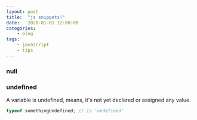 ```yaml
---
layout: post
title:	"js snippets!"
date:	2020-01-01 12:00:00
categories:
    - blog
tags:
    - javascript
    - tips
---
```


### null

### undefined
A variable is undefined, means, it's not yet declared or assigned any value.
```js
typeof somethingUndefined; // is 'undefined'
```